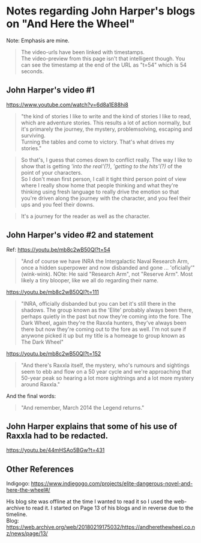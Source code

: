 # Notes regarding John Harper's blogs on "And Here the Wheel"
Note: Emphasis are mine.

> The video-urls have been linked with timestamps.  
The video-preview from this page isn't that intelligent though. You can see the timestamp at the end of the URL as "t=54" which is 54 seconds.  

## John Harper's video #1
https://www.youtube.com/watch?v=6d8a1E88hi8  

> "the kind of stories I like to write and the kind of stories I like to read, which are
adventure stories. This results a lot of action normally, but it's primarely the journey, the mystery, problemsolving, escaping and surviving.  
Turning the tables and come to victory.
That's what drives my stories."

> So that's, I guess that comes down to conflict really. The way I like to show that is getting _'into the real'(?)_, _'getting to the hits'(?)_ of the point of your characters.  
So I don't mean first person, I call it tight third person point of view where I really
show home that people thinking and what they're thinking using fresh language to really
drive the emotion so that you're driven along the journey with the character, and you feel
their ups and you feel their downs.

> It's a journey for the reader as well as the character.



## John Harper's video #2 and statement
Ref: https://youtu.be/mb8c2wB50QI?t=54  
> "And of course we have INRA the Intergalactic Naval Research Arm, once a hidden
superpower and now disbanded and gone ... 'oficially'" (wink-wink).
NOte: He said "Research Arm", not "Reserve Arm". Most likely a tiny blooper, like we all do regarding their name.

https://youtu.be/mb8c2wB50QI?t=111  
> "INRA, officially disbanded but you can bet it's still there in the shadows.
The group known as the 'Elite' probably always been there, perhaps quietly in the past
but now they're coming into the fore.
The Dark Wheel, again they're the Raxxla hunters, they've always been there but now
they're coming out to the fore as well. I'm not sure if anywone picked it up but 
my title is a homeage to group known as The Dark Wheel"

https://youtu.be/mb8c2wB50QI?t=152  

> "And there's Raxxla itself, the mystery, who's rumours and sightings seem to ebb and flow on a 50 year cycle and we're approaching that 50-year peak 
so hearing a lot more sightnings and a lot more mystery around Raxxla."

And the final words:
> "And remember, March 2014 the Legend returns."


## John Harper explains that some of his use of Raxxla had to be redacted.
https://youtu.be/44mHSAo5BGw?t=431  



## Other References
Indigogo: https://www.indiegogo.com/projects/elite-dangerous-novel-and-here-the-wheel#/  

His blog site was offline at the time I wanted to read it so I used the web-archive to read it. I started on Page 13 of his blogs and in reverse due to the timeline.  
Blog: https://web.archive.org/web/20180219175032/https://andherethewheel.co.nz/news/page/13/  
